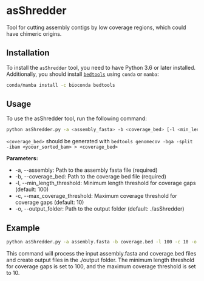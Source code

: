 # asShredder
Tool for cutting assembly contigs by low coverage regions, which could have chimeric origins. 

## Installation

To install the `asShredder` tool, you need to have Python 3.6 or later installed. Additionally, you should install [`bedtools`](https://bedtools.readthedocs.io/en/latest/index.html) using `conda` or `mamba`:

```bash
conda/mamba install -c bioconda bedtools
```

## Usage
To use the asShredder tool, run the following command:

```bash
python asShredder.py -a <assembly_fasta> -b <coverage_bed> [-l <min_length_threshold>] [-c <max_coverage_threshold>] [-o <output_folder>]
```

`<coverage_bed>` should be generated with `bedtools genomecov -bga -split -ibam <yoour_sorted_bam> > <coverage_bed>`

**Parameters:**

* -a, --assembly: Path to the assembly fasta file (required)
* -b, --coverage_bed: Path to the coverage bed file (required)
* -l, --min_length_threshold: Minimum length threshold for coverage gaps (default: 100)
* -c, --max_coverage_threshold: Maximum coverage threshold for coverage gaps (default: 10)
* -o, --output_folder: Path to the output folder (default: ./asShredder)

## Example

```bash
python asShredder.py -a assembly.fasta -b coverage.bed -l 100 -c 10 -o ./output
```

This command will process the input assembly.fasta and coverage.bed files and create output files in the ./output folder. The minimum length threshold for coverage gaps is set to 100, and the maximum coverage threshold is set to 10.
